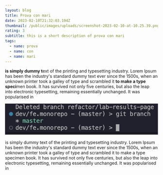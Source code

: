 ```yaml
---
layout: blog
title: Prova con mari
date: 2023-02-10T21:32:03.194Z
thumbnail: /public/images/uploads/screenshot-2023-02-10-at-10.25.39.png
rating: 3
subtitle: this is a short description of prova con mari
tags:
  - name: prova
  - name: con
  - name: mari
---
```


**is simply dummy t**ext of the printing and typesetting industry. Lorem Ipsum has been the industry's standard dummy text ever since the 1500s, when an unknown printer took a galley of type and scrambled it **to make a type speci**men book. It has survived not only five centuries, but also the leap into electronic typesetting, remaining essentially unchanged. It was popularised in

![](/public/images/uploads/screenshot-2023-02-07-at-16.30.05.png)

is simply dummy text of the printing and typesetting industry. Lorem Ipsum has been the industry's standard dummy text ever since the 1500s, when an unknown printer took a galley of type and scrambled it to make a type specimen book. It has survived not only five centuries, but also the leap into electronic typesetting, remaining essentially unchanged. It was popularised in
